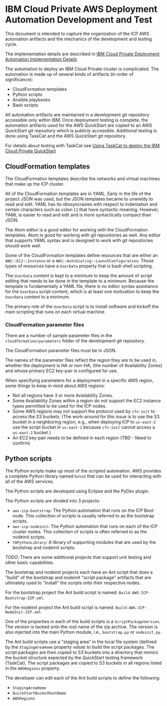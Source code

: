# IBM Cloud Private AWS Deployment Automation Development and Test

This document is intended to capture the organization of the ICP AWS automation artifacts and the mechanics of the development and testing cycle.

The implementation details are described in [IBM Cloud Private Deployment Automation Implementation Details](implementation-details.md)

The automation to deploy an IBM Cloud Private cluster is complicated.  The automation is made up of several kinds of artifacts (in order of significance):
- CloudFormation templates
- Python scripts
- Ansible playbooks
- Bash scripts

All automation artifacts are maintained in a development git repository accessible only within IBM. Once deployment testing is complete, the automation artifacts used for the AWS QuickStart are copied to an AWS QuickStart git repository which is publicly accessible.  Additional testing is done using TaskCat and the AWS QuickStart git repository.

For details about testing with TaskCat see [Using TaskCat to deploy the IBM Cloud Private QuickStart](using-taskcat.md)   

## CloudFormation templates

The CloudFormation templates describe the networks and virtual machines that make up the ICP cluster.  

All of the CloudFormation templates are in YAML.  Early in the life of the project JSON was used, but the JSON templates became to unwieldy to read and edit.  YAML has its idiosyncrasies with respect to indentation and certain characters such as colon (:) that have syntactic meaning. However, YAML is easier to read and edit and is more syntactically compact than JSON.

The Atom editor is a good editor for working with the CloudFormation templates.  Atom is good for working with git repositories as well.  Any editor that supports YAML syntax and is designed to work with git repositories should work well.

Some of the CloudFormation templates define resources that are either an `AWS::EC2::Instance` or a `AWS::AutoScaling::LaunchConfiguration`.  Those types of resources have a `UserData` property that is bash shell scripting.

The `UserData` content is kept to a minimum to keep the amount of script editing that needs to be done in the template to a minimum. Because the template is fundamentally a YAML file, there is no editor syntax assistance for the `UserData` script content, which is at least one motivation to keep the `UserData` content to a minimum.

The primary role of the `UserData` script is to install software and kickoff the main scripting that runs on each virtual machine.

### CloudFormation parameter files

There are a number of sample parameter files in the `cloudformation/parameters` folder of the development git repository.

The CloudFormation parameter files must be in JSON.

The names of the parameter files reflect the region they are to be used in, whether the deployment is HA or non-HA, (the number of Availability Zones) and whose primary EC2 key-pair is configured for use.

When specifying parameters for a deployment in a specific AWS region, some things to keep in mind about AWS regions:
- Not all regions have 3 or more Availability Zones.
- Some Availability Zones within a region do not support the EC2 instance types permitted to be used for the ICP nodes.
- Some AWS regions may not support the protocol used by `cfn-init` to access the S3 buckets.  (The work-around for this issue is to use the S3 bucket in a neighboring region, e.g., when deploying ICP to `us-east-2` use the script bucket in `us-east-1` because `cfn-init` cannot access a `us-east-2` bucket.)
- An EC2 key-pair needs to be defined in each region (TBD - Need to confirm) 

## Python scripts

The Python scripts make up most of the scripted automation. AWS provides a complete Python library named `boto3` that can be used for interacting with all of the AWS services.

The Python scripts are developed using Eclipse and the PyDev plugin.

The Python scripts are divided into 3 projects:
- `aws-icp-bootstrap`: The Python automation that runs on the ICP Boot node. This collection of scripts is usually referred to as the bootstrap scripts.
- `aws-icp-nodeinit`: The Python automation that runs on each of the ICP cluster nodes. This collection of scripts is often referred to as the nodeinit scripts.
- `YAPythonLibrary`: A library of supporting modules that are used by the bootstrap and nodeinit scripts.

*TODO*: There are some additional projects that support unit testing and other basic capabilities.

The bootstrap and nodeinit projects each have an Ant script that does a "build" of the bootstrap and nodeinit "script package" artifacts that are ultimately used to "install" the scripts onto their respective nodes.

For the bootstrap project the Ant build script is named: `Build-AWS-ICP-Bootstrap-ZIP.xml`.

For the nodeinit project the Ant build script is named: `Build-AWS-ICP-NodeInit-ZIP.xml`

One of the properties in each of the build scripts is a `ScriptPackageVersion`. The version is tacked onto the root name of the zip archive. The version is also injected into the main Python module, i.e., `bootstrap.py` or `nodeinit.py`.

The Ant build scripts use a "staging area" in the local file system (defined by the `StagingAreaHome` property value) to build the script packages.  The script packages are then copied to S3 buckets into a directory that mimics the bucket structure expected by the QuickStart testing framework (TaskCat). The script packages are copied to S3 buckets in all regions listed in the `AWSRegions` property.

The developer can edit each of the Ant build scripts to define the following:
- `StagingAreaHome`
- `QuickStartBucketRootName`
- `AWSRegions`
